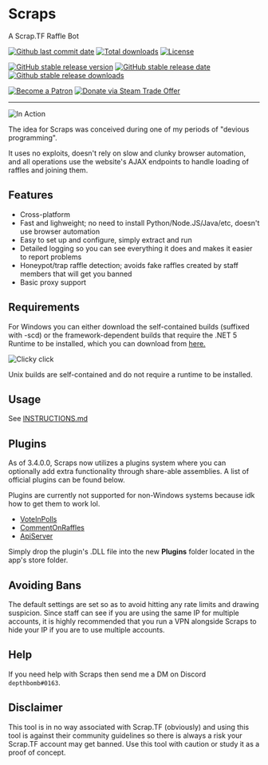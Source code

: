 # Scraps

A Scrap.TF Raffle Bot

[![Github last commit date](https://img.shields.io/github/last-commit/depthbomb/Scraps.svg?label=Updated&logo=github&style=flat-square&cacheSeconds=3600)](https://github.com/depthbomb/Scraps/commits)
[![Total downloads](https://img.shields.io/github/downloads/depthbomb/Scraps/total.svg?label=Downloads&logo=github&style=flat-square&cacheSeconds=3600)](https://github.com/depthbomb/Scraps/releases)
[![License](https://img.shields.io/github/license/depthbomb/Scraps.svg?label=License&logo=apache&style=flat-square&cacheSeconds=3600)](https://github.com/depthbomb/Scraps/blob/main/LICENSE)

[![GitHub stable release version](https://img.shields.io/github/release/depthbomb/Scraps.svg?label=Stable&logo=github&style=flat-square&cacheSeconds=3600)](https://github.com/depthbomb/Scraps/releases/latest)
[![GitHub stable release date](https://img.shields.io/github/release-date/depthbomb/Scraps.svg?label=Released&logo=github&style=flat-square&cacheSeconds=3600)](https://github.com/depthbomb/Scraps/releases/latest)
[![Github stable release downloads](https://img.shields.io/github/downloads/depthbomb/Scraps/latest/total.svg?label=Downloads&logo=github&style=flat-square&cacheSeconds=3600)](https://github.com/depthbomb/Scraps/releases/latest)

[![Become a Patron](https://img.shields.io/badge/Become%20a-Patron-F96854.svg?logo=patreon&style=flat-square&cacheSeconds=3600)](https://patreon.com/depthbomb)
[![Donate via Steam Trade Offer](https://img.shields.io/badge/Donate%20Items%20via-Steam-111111.svg?logo=steam&style=flat-square&cacheSeconds=3600)](https://steamcommunity.com/tradeoffer/new/?partner=66133073&token=cFIlCTRq)

---

![In Action](https://i.imgur.com/KRWbtbl.png)

The idea for Scraps was conceived during one of my periods of "devious programming".

It uses no exploits, doesn't rely on slow and clunky browser automation, and all operations use the website's AJAX endpoints to handle loading of raffles and joining them.

## Features

- Cross-platform
- Fast and lighweight; no need to install Python/Node.JS/Java/etc, doesn't use browser automation
- Easy to set up and configure, simply extract and run
- Detailed logging so you can see everything it does and makes it easier to report problems
- Honeypot/trap raffle detection; avoids fake raffles created by staff members that will get you banned
- Basic proxy support

## Requirements

For Windows you can either download the self-contained builds (suffixed with -scd) or the framework-dependent builds that require the .NET 5 Runtime to be installed, which you can download from [here.](https://dotnet.microsoft.com/download/dotnet/5.0)

![Clicky click](https://i.imgur.com/yDF2FpF.png)

Unix builds are self-contained and do not require a runtime to be installed.

## Usage

See [INSTRUCTIONS.md](https://github.com/depthbomb/Scraps/blob/master/INSTRUCTIONS.md)

## Plugins

As of 3.4.0.0, Scraps now utilizes a plugins system where you can optionally add extra functionality through share-able assemblies. A list of official plugins can be found below.

Plugins are currently not supported for non-Windows systems because idk how to get them to work lol.

- [VoteInPolls](https://github.com/depthbomb/Scraps/tree/master/Scraps.Plugins.VoteInPolls)
- [CommentOnRaffles](https://github.com/depthbomb/Scraps/tree/master/Scraps.Plugins.CommentOnRaffles)
- [ApiServer](https://github.com/depthbomb/Scraps/tree/master/Scraps.Plugins.ApiServer)

Simply drop the plugin's .DLL file into the new **Plugins** folder located in the app's store folder.

## Avoiding Bans

The default settings are set so as to avoid hitting any rate limits and drawing suspicion. Since staff can see if you are using the same IP for multiple accounts, it is highly recommended that you run a VPN alongside Scraps to hide your IP if you are to use multiple accounts.

## Help

If you need help with Scraps then send me a DM on Discord `depthbomb#0163`.

## Disclaimer

This tool is in no way associated with Scrap.TF (obviously) and using this tool is against their community guidelines so there is always a risk your Scrap.TF account may get banned. Use this tool with caution or study it as a proof of concept.